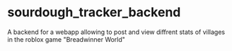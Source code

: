 # sourdough_tracker_backend
A backend for a webapp allowing to post and view diffrent stats of villages in the roblox game "Breadwinner World"
